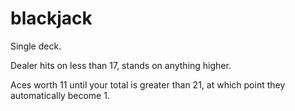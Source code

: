 # blackjack
Single deck.

Dealer hits on less than 17, stands on anything higher.

Aces worth 11 until your total is greater than 21, 
at which point they automatically become 1.
